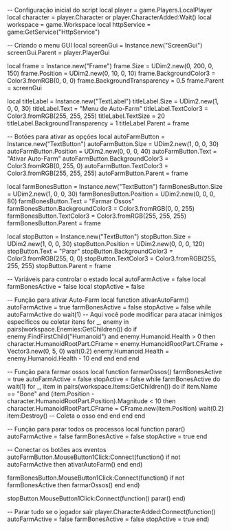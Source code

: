 -- Configuração inicial do script
local player = game.Players.LocalPlayer
local character = player.Character or player.CharacterAdded:Wait()
local workspace = game.Workspace
local httpService = game:GetService("HttpService")

-- Criando o menu GUI
local screenGui = Instance.new("ScreenGui")
screenGui.Parent = player.PlayerGui

local frame = Instance.new("Frame")
frame.Size = UDim2.new(0, 200, 0, 150)
frame.Position = UDim2.new(0, 10, 0, 10)
frame.BackgroundColor3 = Color3.fromRGB(0, 0, 0)
frame.BackgroundTransparency = 0.5
frame.Parent = screenGui

local titleLabel = Instance.new("TextLabel")
titleLabel.Size = UDim2.new(1, 0, 0, 30)
titleLabel.Text = "Menu de Auto-Farm"
titleLabel.TextColor3 = Color3.fromRGB(255, 255, 255)
titleLabel.TextSize = 20
titleLabel.BackgroundTransparency = 1
titleLabel.Parent = frame

-- Botões para ativar as opções
local autoFarmButton = Instance.new("TextButton")
autoFarmButton.Size = UDim2.new(1, 0, 0, 30)
autoFarmButton.Position = UDim2.new(0, 0, 0, 40)
autoFarmButton.Text = "Ativar Auto-Farm"
autoFarmButton.BackgroundColor3 = Color3.fromRGB(0, 255, 0)
autoFarmButton.TextColor3 = Color3.fromRGB(255, 255, 255)
autoFarmButton.Parent = frame

local farmBonesButton = Instance.new("TextButton")
farmBonesButton.Size = UDim2.new(1, 0, 0, 30)
farmBonesButton.Position = UDim2.new(0, 0, 0, 80)
farmBonesButton.Text = "Farmar Ossos"
farmBonesButton.BackgroundColor3 = Color3.fromRGB(0, 0, 255)
farmBonesButton.TextColor3 = Color3.fromRGB(255, 255, 255)
farmBonesButton.Parent = frame

local stopButton = Instance.new("TextButton")
stopButton.Size = UDim2.new(1, 0, 0, 30)
stopButton.Position = UDim2.new(0, 0, 0, 120)
stopButton.Text = "Parar"
stopButton.BackgroundColor3 = Color3.fromRGB(255, 0, 0)
stopButton.TextColor3 = Color3.fromRGB(255, 255, 255)
stopButton.Parent = frame

-- Variáveis para controlar o estado
local autoFarmActive = false
local farmBonesActive = false
local stopActive = false

-- Função para ativar Auto-Farm
local function ativarAutoFarm()
    autoFarmActive = true
    farmBonesActive = false
    stopActive = false
    while autoFarmActive do
        wait(1)
        -- Aqui você pode modificar para atacar inimigos específicos ou coletar itens
        for _, enemy in pairs(workspace.Enemies:GetChildren()) do
            if enemy:FindFirstChild("Humanoid") and enemy.Humanoid.Health > 0 then
                character.HumanoidRootPart.CFrame = enemy.HumanoidRootPart.CFrame + Vector3.new(0, 5, 0)
                wait(0.2)
                enemy.Humanoid.Health = enemy.Humanoid.Health - 10
            end
        end
    end
end

-- Função para farmar ossos
local function farmarOssos()
    farmBonesActive = true
    autoFarmActive = false
    stopActive = false
    while farmBonesActive do
        wait(1)
        for _, item in pairs(workspace.Items:GetChildren()) do
            if item.Name == "Bone" and (item.Position - character.HumanoidRootPart.Position).Magnitude < 10 then
                character.HumanoidRootPart.CFrame = CFrame.new(item.Position)
                wait(0.2)
                item:Destroy() -- Coleta o osso
            end
        end
    end
end

-- Função para parar todos os processos
local function parar()
    autoFarmActive = false
    farmBonesActive = false
    stopActive = true
end

-- Conectar os botões aos eventos
autoFarmButton.MouseButton1Click:Connect(function()
    if not autoFarmActive then
        ativarAutoFarm()
    end
end)

farmBonesButton.MouseButton1Click:Connect(function()
    if not farmBonesActive then
        farmarOssos()
    end
end)

stopButton.MouseButton1Click:Connect(function()
    parar()
end)

-- Parar tudo se o jogador sair
player.CharacterAdded:Connect(function()
    autoFarmActive = false
    farmBonesActive = false
    stopActive = true
end)
